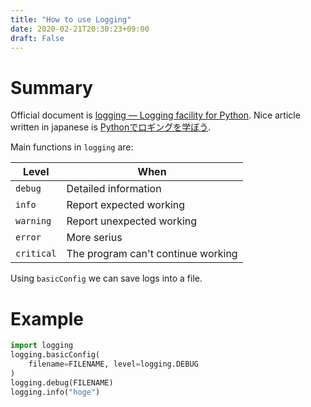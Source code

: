 ```yaml
---
title: "How to use Logging"
date: 2020-02-21T20:30:23+09:00
draft: False
---
```


# Summary

Official document is [logging — Logging facility for Python](https://docs.python.org/3/library/logging.html).
Nice article written in japanese is [Pythonでロギングを学ぼう](https://qiita.com/__init__/items/91e5841ed53d55a7895e).

Main functions in `logging` are:

| Level      | When                               |
| ---------- | ---------------------------------- |
| `debug`    | Detailed information                |
| `info`     | Report expected working            |
| `warning`  | Report unexpected working          |
| `error`    | More serius                        |
| `critical` | The program can't continue working |

Using `basicConfig` we can save logs into a file.


# Example

```python
import logging
logging.basicConfig(
    filename=FILENAME, level=logging.DEBUG
)
logging.debug(FILENAME)
logging.info("hoge")
```
